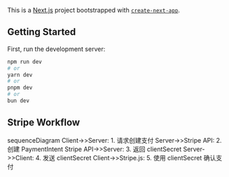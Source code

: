 This is a [Next.js](https://nextjs.org) project bootstrapped with [`create-next-app`](https://nextjs.org/docs/app/api-reference/cli/create-next-app).

## Getting Started

First, run the development server:

```bash
npm run dev
# or
yarn dev
# or
pnpm dev
# or
bun dev
```

## Stripe Workflow

sequenceDiagram
Client->>Server: 1. 请求创建支付
Server->>Stripe API: 2. 创建 PaymentIntent
Stripe API->>Server: 3. 返回 clientSecret
Server->>Client: 4. 发送 clientSecret
Client->>Stripe.js: 5. 使用 clientSecret 确认支付
